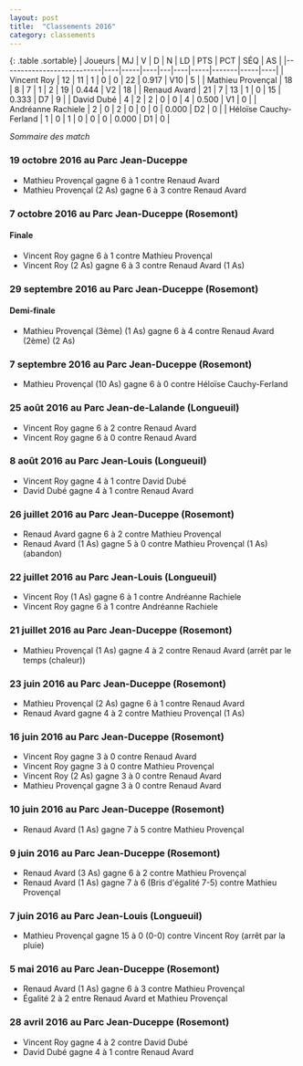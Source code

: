 ```yaml
---
layout: post
title:  "Classements 2016"
category: classements
---
```


{: .table .sortable}
| Joueurs    | MJ | V   | D  | N | LD | PTS | PCT   | SÉQ | AS |
|---------------------------|----|-----|----|---|----|-----|-------|-----|----|
| Vincent Roy               | 12 | 11  | 1  | 0 | 0  | 22  | 0.917 | V10 | 5  |
| Mathieu Provençal         | 18 | 8   | 7  | 1 | 2  | 19  | 0.444 | V2  | 18 |
| Renaud Avard              | 21 | 7   | 13 | 1 | 0  | 15  | 0.333 | D7  | 9  |
| David Dubé                | 4  | 2   | 2  | 0 | 0  | 4   | 0.500 | V1  | 0  |
| Andréanne Rachiele        | 2  | 0   | 2  | 0 | 0  | 0   | 0.000 | D2  | 0  |
| Héloïse Cauchy-Ferland    | 1  | 0   | 1  | 0 | 0  | 0   | 0.000 | D1  | 0  |

_Sommaire des match_

### **19 octobre 2016** au Parc Jean-Duceppe
- Mathieu Provençal gagne 6 à 1 contre Renaud Avard
- Mathieu Provençal (2 As) gagne 6 à 3 contre Renaud Avard



### **7 octobre 2016** au Parc Jean-Duceppe (Rosemont)
#### Finale
- Vincent Roy gagne 6 à 1 contre Mathieu Provençal
- Vincent Roy (2 As) gagne 6 à 3 contre Renaud Avard (1 As)

### **29 septembre 2016** au Parc Jean-Duceppe (Rosemont)
#### Demi-finale
- Mathieu Provençal (3ème) (1 As) gagne 6 à 4 contre Renaud Avard (2ème) (2 As)

### **7 septembre 2016** au Parc Jean-Duceppe (Rosemont)
- Mathieu Provençal (10 As) gagne 6 à 0 contre Héloïse Cauchy-Ferland


### **25 août 2016** au Parc Jean-de-Lalande (Longueuil)
- Vincent Roy gagne 6 à 2 contre Renaud Avard
- Vincent Roy gagne 6 à 0 contre Renaud Avard

### **8 août 2016** au Parc Jean-Louis (Longueuil)
- Vincent Roy gagne 4 à 1 contre David Dubé
- David Dubé gagne 4 à 1 contre Renaud Avard

### **26 juillet 2016** au Parc Jean-Duceppe (Rosemont)
- Renaud Avard gagne 6 à 2 contre Mathieu Provençal
- Renaud Avard (1 As) gagne 5 à 0 contre Mathieu Provençal (1 As) (abandon)

### **22 juillet 2016** au Parc Jean-Louis (Longueuil)
- Vincent Roy (1 As) gagne 6 à 1 contre Andréanne Rachiele
- Vincent Roy gagne 6 à 1 contre Andréanne Rachiele

### **21 juillet 2016** au Parc Jean-Duceppe (Rosemont)
- Mathieu Provençal (1 As) gagne 4 à 2 contre Renaud Avard (arrêt par le temps (chaleur))

### **23 juin 2016** au Parc Jean-Duceppe (Rosemont)
- Mathieu Provençal (2 As) gagne 6 à 1 contre Renaud Avard
- Renaud Avard gagne 4 à 2 contre Mathieu Provençal (1 As)

### **16 juin 2016** au Parc Jean-Duceppe (Rosemont)
- Vincent Roy gagne 3 à 0 contre Renaud Avard
- Vincent Roy gagne 3 à 0 contre Mathieu Provençal
- Vincent Roy (2 As) gagne 3 à 0 contre Renaud Avard
- Mathieu Provençal gagne 3 à 0 contre Renaud Avard

### **10 juin 2016** au Parc Jean-Duceppe (Rosemont)
- Renaud Avard (1 As) gagne 7 à 5 contre Mathieu Provençal

### **9 juin 2016** au Parc Jean-Duceppe (Rosemont)
- Renaud Avard (3 As) gagne 6 à 2 contre Mathieu Provençal
- Renaud Avard (1 As) gagne 7 à 6 (Bris d'égalité 7-5) contre Mathieu Provençal

### **7 juin 2016** au Parc Jean-Louis (Longueuil)
- Mathieu Provençal gagne 15 à 0 (0-0) contre Vincent Roy (arrêt par la pluie)

### **5 mai 2016** au Parc Jean-Duceppe (Rosemont)
- Renaud Avard (1 As) gagne 6 à 3 contre Mathieu Provençal
- Égalité 2 à 2 entre Renaud Avard et Mathieu Provençal

### **28 avril 2016** au Parc Jean-Duceppe (Rosemont)
- Vincent Roy gagne 4 à 2 contre David Dubé
- David Dubé gagne 4 à 1 contre Renaud Avard 
